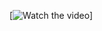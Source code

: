 


[![Watch the video](https://www.loom.com/share/06acfc69bd334465ae7a247e6103b473?sid=92bcfb92-efc9-4475-9a11-089253a2bc37)]
